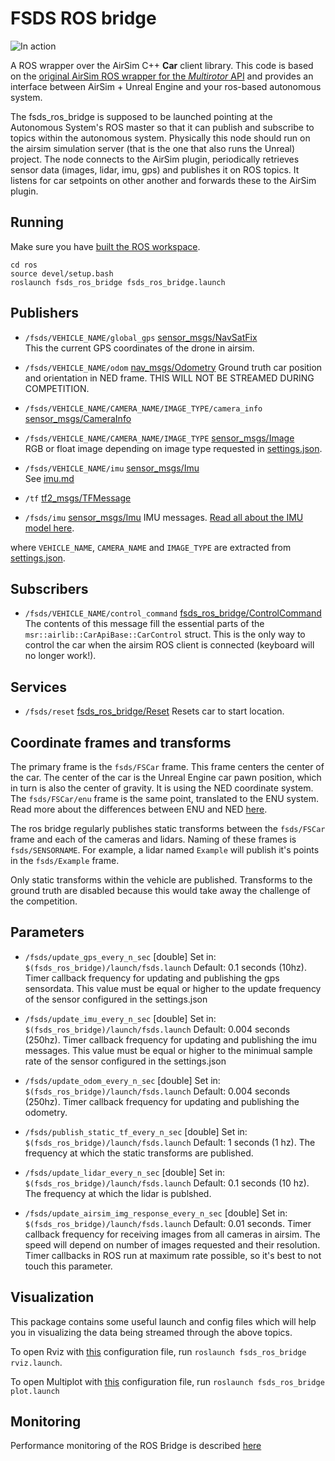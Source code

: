 # FSDS ROS bridge

![In action](images/fsds.png)

A ROS wrapper over the AirSim C++ **Car** client library. This code is based on the [original AirSim ROS wrapper for the *Multirotor* API](https://github.com/microsoft/AirSim/tree/master/ros/src/airsim_ros_interface) and provides an interface between AirSim + Unreal Engine and your ros-based autonomous system. 

The fsds_ros_bridge is supposed to be launched pointing at the Autonomous System's ROS master so that it can publish and subscribe to topics within the autonomous system. 
Physically this node should run on the airsim simulation server (that is the one that also runs the Unreal) project.
The node connects to the AirSim plugin, periodically retrieves sensor data (images, lidar, imu, gps) and publishes it on ROS topics.
It listens for car setpoints on other another and forwards these to the AirSim plugin.

## Running
Make sure you have [built the ROS workspace](building-ros.md).

```
cd ros
source devel/setup.bash
roslaunch fsds_ros_bridge fsds_ros_bridge.launch
```

## Publishers
- `/fsds/VEHICLE_NAME/global_gps` [sensor_msgs/NavSatFix](https://docs.ros.org/api/sensor_msgs/html/msg/NavSatFix.html)   
This the current GPS coordinates of the drone in airsim. 

- `/fsds/VEHICLE_NAME/odom` [nav_msgs/Odometry](https://docs.ros.org/api/nav_msgs/html/msg/Odometry.html)
Ground truth car position and orientation in NED frame. THIS WILL NOT BE STREAMED DURING COMPETITION.

- `/fsds/VEHICLE_NAME/CAMERA_NAME/IMAGE_TYPE/camera_info` [sensor_msgs/CameraInfo](https://docs.ros.org/api/sensor_msgs/html/msg/CameraInfo.html)

- `/fsds/VEHICLE_NAME/CAMERA_NAME/IMAGE_TYPE` [sensor_msgs/Image](https://docs.ros.org/api/sensor_msgs/html/msg/Image.html)   
  RGB or float image depending on image type requested in [settings.json](../settings.json).

- `/fsds/VEHICLE_NAME/imu` [sensor_msgs/Imu](http://docs.ros.org/melodic/api/sensor_msgs/html/msg/Imu.html)   
  See [imu.md](imu.md)

- `/tf` [tf2_msgs/TFMessage](https://docs.ros.org/api/tf2_msgs/html/msg/TFMessage.html)

- `/fsds/imu` [sensor_msgs/Imu](https://docs.ros.org/api/sensor_msgs/html/msg/Imu.html)
IMU messages. [Read all about the IMU model here](imu.md).

where `VEHICLE_NAME`, `CAMERA_NAME` and `IMAGE_TYPE` are extracted from [settings.json](../settings.json).

## Subscribers
- `/fsds/VEHICLE_NAME/control_command` [fsds_ros_bridge/ControlCommand](../ros/src/fsds/msg/ControlCommand.msg) 
The contents of this message fill the essential parts of the `msr::airlib::CarApiBase::CarControl` struct. This is the only way to control the car when the airsim ROS client is connected (keyboard will no longer work!).

## Services

- `/fsds/reset` [fsds_ros_bridge/Reset](../ros/src/fsds/srv/Empty.html)
 Resets car to start location.

## Coordinate frames and transforms

The primary frame is the `fsds/FSCar` frame.
This frame centers the center of the car.
The center of the car is the Unreal Engine car pawn position, which in turn is also the center of gravity.
It is using the NED coordinate system.
The `fsds/FSCar/enu` frame is the same point, translated to the ENU system.
Read more about the differences between ENU and NED [here](https://en.wikipedia.org/wiki/Local_tangent_plane_coordinates).

The ros bridge regularly publishes static transforms between the `fsds/FSCar` frame and each of the cameras and lidars.
Naming of these frames is `fsds/SENSORNAME`.
For example, a lidar named `Example` will publish it's points in the `fsds/Example` frame.

Only static transforms within the vehicle are published.
Transforms to the ground truth are disabled because this would take away the challenge of the competition.

## Parameters
- `/fsds/update_gps_every_n_sec` [double]
  Set in: `$(fsds_ros_bridge)/launch/fsds.launch`
  Default: 0.1 seconds (10hz).
  Timer callback frequency for updating and publishing the gps sensordata.
  This value must be equal or higher to the update frequency of the sensor configured in the settings.json

- `/fsds/update_imu_every_n_sec` [double]
  Set in: `$(fsds_ros_bridge)/launch/fsds.launch`
  Default: 0.004 seconds (250hz).
  Timer callback frequency for updating and publishing the imu messages.
  This value must be equal or higher to the minimual sample rate of the sensor configured in the settings.json

- `/fsds/update_odom_every_n_sec` [double]
  Set in: `$(fsds_ros_bridge)/launch/fsds.launch`
  Default: 0.004 seconds (250hz).
  Timer callback frequency for updating and publishing the odometry.

- `/fsds/publish_static_tf_every_n_sec` [double]
  Set in: `$(fsds_ros_bridge)/launch/fsds.launch`
  Default: 1 seconds (1 hz).
  The frequency at which the static transforms are published.

- `/fsds/update_lidar_every_n_sec` [double]
  Set in: `$(fsds_ros_bridge)/launch/fsds.launch`
  Default: 0.1 seconds (10 hz).
  The frequency at which the lidar is publshed.

- `/fsds/update_airsim_img_response_every_n_sec` [double]
  Set in: `$(fsds_ros_bridge)/launch/fsds.launch`
  Default: 0.01 seconds.
  Timer callback frequency for receiving images from all cameras in airsim.
  The speed will depend on number of images requested and their resolution.
  Timer callbacks in ROS run at maximum rate possible, so it's best to not touch this parameter.

## Visualization
This package contains some useful launch and config files which will help you in visualizing the data being streamed through the above topics.

To open Rviz with [this](../ros/src/fsds/config/rviz/default.rviz) configuration file, run `roslaunch fsds_ros_bridge rviz.launch`.

To open Multiplot with [this](../ros/src/fsds/config/multiplot/multiplot.xml) configuration file, run `roslaunch fsds_ros_bridge plot.launch`

## Monitoring
Performance monitoring of the ROS Bridge is described [here](statistics.md)